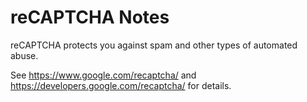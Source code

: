 # reCAPTCHA Notes

reCAPTCHA protects you against spam and other types of automated abuse.

See https://www.google.com/recaptcha/ and https://developers.google.com/recaptcha/
for details.
